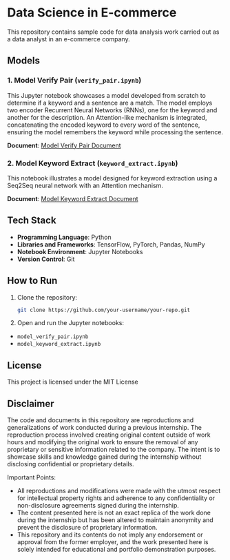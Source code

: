 # Data Science in E-commerce

This repository contains sample code for data analysis work carried out as a data analyst in an e-commerce company.

## Models

### 1. Model Verify Pair (`verify_pair.ipynb`)

This Jupyter notebook showcases a model developed from scratch to determine if a keyword and a sentence are a match. The model employs two encoder Recurrent Neural Networks (RNNs), one for the keyword and another for the description. An Attention-like mechanism is integrated, concatenating the encoded keyword to every word of the sentence, ensuring the model remembers the keyword while processing the sentence.

**Document**: [Model Verify Pair Document](documents/verify_pair.pdf)

### 2. Model Keyword Extract (`keyword_extract.ipynb`)

This notebook illustrates a model designed for keyword extraction using a Seq2Seq neural network with an Attention mechanism.

**Document**: [Model Keyword Extract Document](documents/keyword_extract.pdf)

## Tech Stack

- **Programming Language**: Python
- **Libraries and Frameworks**: TensorFlow, PyTorch, Pandas, NumPy
- **Notebook Environment**: Jupyter Notebooks
- **Version Control**: Git

## How to Run

1. Clone the repository:

   ```bash
   git clone https://github.com/your-username/your-repo.git

2. Open and run the Jupyter notebooks:

- `model_verify_pair.ipynb`
- `model_keyword_extract.ipynb`

## License
This project is licensed under the MIT License

## Disclaimer
The code and documents in this repository are reproductions and generalizations of work conducted during a previous internship. The reproduction process involved creating original content outside of work hours and modifying the original work to ensure the removal of any proprietary or sensitive information related to the company. The intent is to showcase skills and knowledge gained during the internship without disclosing confidential or proprietary details.

Important Points:

- All reproductions and modifications were made with the utmost respect for intellectual property rights and adherence to any confidentiality or non-disclosure agreements signed during the internship.
- The content presented here is not an exact replica of the work done during the internship but has been altered to maintain anonymity and prevent the disclosure of proprietary information.
- This repository and its contents do not imply any endorsement or approval from the former employer, and the work presented here is solely intended for educational and portfolio demonstration purposes.
